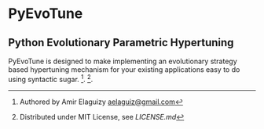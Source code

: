 PyEvoTune
=========

Python Evolutionary Parametric Hypertuning
------------------------------------------

PyEvoTune is designed to make implementing an evolutionary strategy based hypertuning mechanism for your existing applications easy to do using syntactic sugar. [^1]. [^2].

[^1]: Authored by Amir Elaguizy <aelaguiz@gmail.com>
[^2]: Distributed under MIT License, see *LICENSE.md*